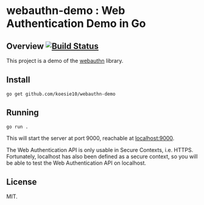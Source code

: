 # webauthn-demo : Web Authentication Demo in Go

## Overview [![Build Status](https://travis-ci.org/koesie10/webauthn.svg?branch=master)](https://travis-ci.org/koesie10/webauthn-demo)

This project is a demo of the [webauthn](https://github.com/koesie10/webauthn) library.

## Install

```
go get github.com/koesie10/webauthn-demo
```

## Running

```
go run .
```

This will start the server at port 9000, reachable at [localhost:9000](http://localhost:9000).

The Web Authentication API is only usable in Secure Contexts, i.e. HTTPS. Fortunately, localhost has also been defined
as a secure context, so you will be able to test the Web Authentication API on localhost.

## License

MIT.
